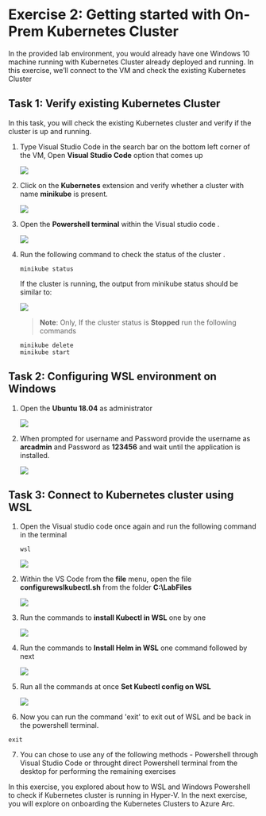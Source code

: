 # Exercise 2: Getting started with On-Prem Kubernetes Cluster
In the provided lab environment, you would already have one Windows 10 machine running with Kubernetes Cluster already deployed and running. In this exercise, we’ll connect to the VM and check the existing Kubernetes Cluster

## Task 1: Verify existing Kubernetes Cluster
In this task, you will check the existing Kubernetes cluster and verify if the cluster is up and running. 

1. Type Visual Studio Code in the search bar on the bottom left corner of the VM, Open **Visual Studio Code** option that comes up

   ![](./images/arc-01.png) 

2. Click on the **Kubernetes** extension and verify whether a cluster with name **minikube** is present.
   
   ![](./images/arc-02.png) 
   
3. Open the **Powershell terminal** within the Visual studio code .
    
   ![](./images/arc-03.png) 

4. Run the following command to check the status of the cluster .
   
   ```
   minikube status
   ```
   If the cluster is running, the output from minikube status should be similar to:
   
   ![](./images/arc-04.png) 
   
   > **Note**: Only, If the cluster status is **Stopped** run the following commands
   
      ```
      minikube delete
      minikube start
      ```
   
## Task 2: Configuring WSL environment on Windows
   
1. Open the **Ubuntu 18.04** as administrator
   
    ![](./images/arc-05.png)  
    
2. When prompted for username and Password provide the username as **arcadmin** and Password as **123456** and wait until the application is installed.
 
    ![](./images/arc-06.png) 
  
## Task 3: Connect to Kubernetes cluster using WSL

1. Open the Visual studio code once again and run the following command in the terminal
   
   ```
   wsl
   ```
   ![](./images/arc-07.png) 
 
2. Within the VS Code from the **file** menu, open the file **configurewslkubectl.sh** from the folder **C:\LabFiles**
  
    ![](./images/arc-08.png)
    
3. Run the commands to **install Kubectl in WSL** one by one
   
    ![](./images/arc-16.png)

4. Run the commands to **Install Helm in WSL** one command followed by next
 
   ![](./images/arc-17.png)
 
5. Run all the commands at once **Set Kubectl config on WSL**
 
   ![](./images/arc-15.png)
   
 6. Now you can run the command 'exit' to exit out of WSL and be back in the powershell terminal.
 
   ```
   exit
   ```
 
 7. You can chose to use any of the following methods -  Powershell through Visual Studio Code or throught direct Powershell terminal from the desktop for performing the remaining exercises

In this exercise, you explored about how to WSL and Windows Powershell to check if Kubernetes cluster is running in Hyper-V. In the next exercise, you will explore on onboarding the Kubernetes Clusters to Azure Arc.
